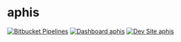 # aphis

[![Bitbucket Pipelines](https://img.shields.io/bitbucket/pipelines/swilliamsCMR/aphis.svg)](https://bitbucket.org/swilliamsCMR/aphis/addon/pipelines/home)
[![Dashboard aphis](https://img.shields.io/badge/dashboard-aphis-yellow.svg)](https://dashboard.pantheon.io/sites/ee79d839-297e-4d65-ae11-3691f15f1b00#dev/code)
[![Dev Site aphis](https://img.shields.io/badge/site-aphis-blue.svg)](http://dev-aphis.pantheonsite.io/)